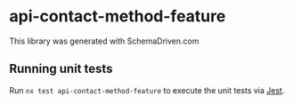 
# api-contact-method-feature

This library was generated with SchemaDriven.com

## Running unit tests

Run `nx test api-contact-method-feature` to execute the unit tests via [Jest](https://jestjs.io).

